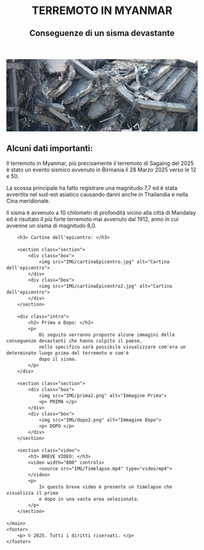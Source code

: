 <!DOCTYPE html>
<html lang="it">

<head>
    <meta charset="UTF-8">
    <meta name="viewport" content="width=device-width, initial-scale=1.0">
    <title> Terremoto in Myanmar </title>
    <link rel="stylesheet" href="CSS/STILE.css">
</head>

<body>
    <header>
        <h1> TERREMOTO IN MYANMAR </h1>
        <h2> Conseguenze di un sisma devastante </h2>
    </header>
    <main>
        <img class="main-image" src="IMG/intro.png" alt="Immagine principale">
        <div class="intro">
            <h2> Alcuni dati importanti: </h2>
            <p>
                Il terremoto in Myanmar, più precisamente il terremoto di Sagaing del 2025 è stato un evento
                sismico avvenuto in Birmania il 28 Marzo 2025 verso le 12 e 50.
            </p>
            <p>
                La scossa principale ha fatto registrare una magnitudo 7,7 ed è stata avvertita nel sud-est asiatico
                causando danni anche in Thailandia e nella Cina meridionale.
            </p>
            <p>
                Il sisma è avvenuto a 10 chilometri di profondità vicino alla città di Mandalay ed è risultato
                il più forte terremoto mai avvenuto dal 1912, anno in cui avvenne un sisma di magnitudo 8,0.
            </p>
        </div>

        <h3> Cartine dell'epicentro: </h3>

        <section class="section">
            <div class="box">
                <img src="IMG/cartinaEpicentro.jpg" alt="Cartina dell'epicentro">
            </div>
            <div class="box">
                <img src="IMG/cartinaEpicentro2.jpg" alt="Cartina dell'epicentro">
            </div>
        </section>

        <div class="intro">
            <h2> Prima e Dopo: </h2>
            <p>
                Di seguito verranno proposte alcune immagini delle conseguenze devastanti che hanno colpito il paese,
                nello specifico sarà possibile visualizzare com'era un determinato luogo prima del terremoto e com'è
                dopo il sisma.
            </p>
        </div>
        
        <section class="section">
            <div class="box">
                <img src="IMG/prima2.png" alt="Immagine Prima">
                <p> PRIMA </p>
            </div>
            <div class="box">
                <img src="IMG/dopo2.png" alt="Immagine Dopo">
                <p> DOPO </p>
            </div>
        </section>

        <section class="video">
            <h3> BREVE VIDEO: </h3>
            <video width="800" controls>
                <source src="IMG/Timelapse.mp4" type="video/mp4">
            </video>
            <p> 
                In questo breve video è presente un timelapse che visualizza il prima 
                e dopo in una vasta area selezionata.
            </p>
        </section>

    </main>
    <footer>
        <p> © 2025. Tutti i diritti riservati. </p>
    </footer>
</body>

</html>
